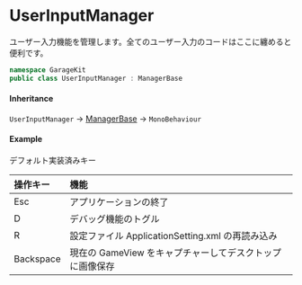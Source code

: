 # UserInputManager

ユーザー入力機能を管理します。全てのユーザー入力のコードはここに纏めると便利です。

```csharp
namespace GarageKit
public class UserInputManager : ManagerBase
```

#### Inheritance

`UserInputManager` -> [ManagerBase](../Utils/Manager/Base/ManagerBase.md) -> `MonoBehaviour`

#### Example

デフォルト実装済みキー

|操作キー|機能|
|:--|:--|
|Esc|アプリケーションの終了|
|D|デバッグ機能のトグル|
|R|設定ファイル ApplicationSetting.xml の再読み込み|
|Backspace|現在の GameView をキャプチャーしてデスクトップに画像保存|
